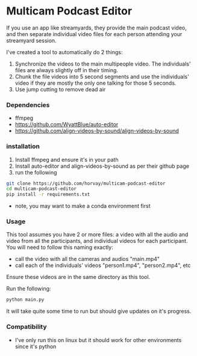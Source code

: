 # Multicam Podcast Editor
If you use an app like streamyards, they provide the main podcast video, and then separate individual video files for each person attending your streamyard session. 

I've created a tool to automatically do 2 things:
1. Synchronize the videos to the main multipeople video. The individuals' files are always slightly off in their timing.
2. Chunk the file videos into 5 second segments and use the individuals' video if they are mostly the only one talking for those 5 seconds.
3. Use jump cutting to remove dead air

### Dependencies
- ffmpeg
- https://github.com/WyattBlue/auto-editor
- https://github.com/align-videos-by-sound/align-videos-by-sound

### installation

1. Install ffmpeg and ensure it's in your path
1. Install auto-editor and align-videos-by-sound as per their github page
1. run the following
```bash
git clone https://github.com/horvay/multicam-podcast-editor
cd multicam-podcast-editor
pip install -r requirements.txt
```

* note, you may want to make a conda environment first

### Usage

This tool assumes you have 2 or more files: a video with all the audio and video from all the participants, and individual videos for each participant.
You will need to follow this naming exactly:
- call the video with all the cameras and audios "main.mp4"
- call each of the individuals' videos "person1.mp4", "person2.mp4", etc

Ensure these videos are in the same directory as this tool.

Run the following:
```bash
python main.py
```

It will take quite some time to run but should give updates on it's progress.

### Compatibility
- I've only run this on linux but it should work for other environments since it's python
